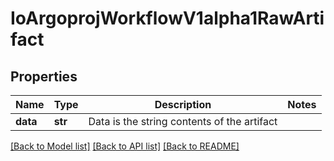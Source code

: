 # IoArgoprojWorkflowV1alpha1RawArtifact

## Properties
Name | Type | Description | Notes
------------ | ------------- | ------------- | -------------
**data** | **str** | Data is the string contents of the artifact | 

[[Back to Model list]](../README.md#documentation-for-models) [[Back to API list]](../README.md#documentation-for-api-endpoints) [[Back to README]](../README.md)


